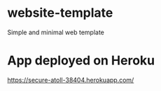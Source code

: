 # website-template
Simple and minimal web template

# App deployed on Heroku
https://secure-atoll-38404.herokuapp.com/
